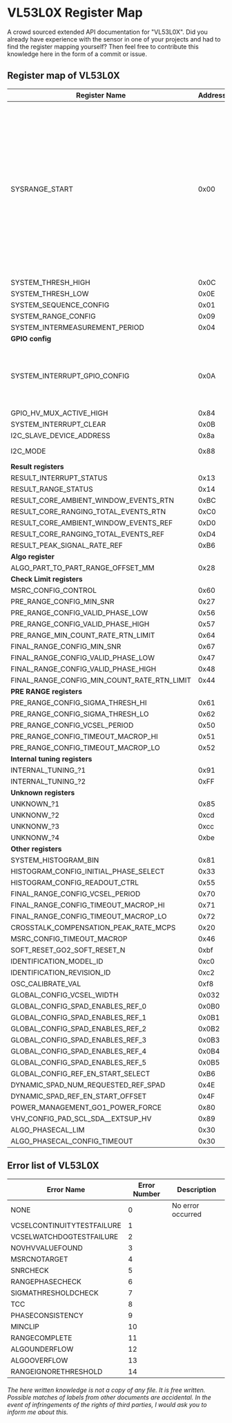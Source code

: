 # VL53L0X Register Map

A crowd sourced extended API documentation for "VL53L0X".
Did you already have experience with the sensor in one of your projects and had to find the register mapping yourself? 
Then feel free to contribute this knowledge here in the form of a commit or issue.


## Register map of VL53L0X

| Register Name | Address | Description |
|----|----|----|
| SYSRANGE_START | 0x00 | `0x00`: `0`: single shot mode<br>`0x01`: `1`: <br>&nbsp;&nbsp;&nbsp;&nbsp;*@continuous mode*: toggle state <br>&nbsp;&nbsp;&nbsp;&nbsp;*@singleshot mode*: arm next shot<br>`0x02`: `1`: back-to-back operation mode<br>`0x04`: timed operation mode<br>`0x08`: histogram operation mode |
| SYSTEM_THRESH_HIGH |  0x0C |  |
| SYSTEM_THRESH_LOW |  0x0E |  |
| SYSTEM_SEQUENCE_CONFIG |  0x01 |  |
| SYSTEM_RANGE_CONFIG |  0x09 |  |
| SYSTEM_INTERMEASUREMENT_PERIOD |  0x04 |  |
| **GPIO config** |
| SYSTEM_INTERRUPT_GPIO_CONFIG |  0x0A | `0x00`: Disabled<br>`0x01`: Low level<br>`0x02`: High level<br>`0x03`: Out of window<br>`0x04`: New sample ready |
| GPIO_HV_MUX_ACTIVE_HIGH |          0x84 |  |
| SYSTEM_INTERRUPT_CLEAR |           0x0B |  |
| I2C_SLAVE_DEVICE_ADDRESS |  0x8a |  |
| I2C_MODE |  0x88 | `0`: i2c standard mode |
| **Result registers** |
| RESULT_INTERRUPT_STATUS |          0x13 |  |
| RESULT_RANGE_STATUS |              0x14 |  |
| RESULT_CORE_AMBIENT_WINDOW_EVENTS_RTN |   0xBC |  |
| RESULT_CORE_RANGING_TOTAL_EVENTS_RTN |    0xC0 |  |
| RESULT_CORE_AMBIENT_WINDOW_EVENTS_REF |   0xD0 |  |
| RESULT_CORE_RANGING_TOTAL_EVENTS_REF |    0xD4 |  |
| RESULT_PEAK_SIGNAL_RATE_REF |             0xB6 |  |
| **Algo register** |
| ALGO_PART_TO_PART_RANGE_OFFSET_MM |       0x28 |  |
| **Check Limit registers** |
| MSRC_CONFIG_CONTROL |                     0x60 |  |
| PRE_RANGE_CONFIG_MIN_SNR |                      0x27 |  |
| PRE_RANGE_CONFIG_VALID_PHASE_LOW |              0x56 |  |
| PRE_RANGE_CONFIG_VALID_PHASE_HIGH |             0x57 |  |
| PRE_RANGE_MIN_COUNT_RATE_RTN_LIMIT |            0x64 |  |
| FINAL_RANGE_CONFIG_MIN_SNR |                    0x67 |  |
| FINAL_RANGE_CONFIG_VALID_PHASE_LOW |            0x47 |  |
| FINAL_RANGE_CONFIG_VALID_PHASE_HIGH |           0x48 |  |
| FINAL_RANGE_CONFIG_MIN_COUNT_RATE_RTN_LIMIT |   0x44 |  |
| **PRE RANGE registers** |
| PRE_RANGE_CONFIG_SIGMA_THRESH_HI |              0x61 |  |
| PRE_RANGE_CONFIG_SIGMA_THRESH_LO |              0x62 |  |
| PRE_RANGE_CONFIG_VCSEL_PERIOD |                 0x50 |  |
| PRE_RANGE_CONFIG_TIMEOUT_MACROP_HI |            0x51 |  |
| PRE_RANGE_CONFIG_TIMEOUT_MACROP_LO |            0x52 |  |
| **Internal tuning registers** |
| INTERNAL_TUNING_?1 |  0x91 | |
| INTERNAL_TUNING_?2 |  0xFF | |
| **Unknown registers** |
| UNKNOWN_?1 |  0x85 | |
| UNKNONW_?2 |  0xcd | |
| UNKNONW_?3 |  0xcc | |
| UNKNONW_?4 |  0xbe | |
| **Other registers** |
| SYSTEM_HISTOGRAM_BIN |                          0x81 |  |
| HISTOGRAM_CONFIG_INITIAL_PHASE_SELECT |         0x33 |  |
| HISTOGRAM_CONFIG_READOUT_CTRL |                 0x55 |  |
| FINAL_RANGE_CONFIG_VCSEL_PERIOD |               0x70 |  |
| FINAL_RANGE_CONFIG_TIMEOUT_MACROP_HI |          0x71 |  |
| FINAL_RANGE_CONFIG_TIMEOUT_MACROP_LO |          0x72 |  |
| CROSSTALK_COMPENSATION_PEAK_RATE_MCPS |         0x20 |  |
| MSRC_CONFIG_TIMEOUT_MACROP |                    0x46 |  |
| SOFT_RESET_GO2_SOFT_RESET_N |                  0xbf |  |
| IDENTIFICATION_MODEL_ID |                       0xc0 |  |
| IDENTIFICATION_REVISION_ID |                    0xc2 |  |
| OSC_CALIBRATE_VAL |                             0xf8 |  |
| GLOBAL_CONFIG_VCSEL_WIDTH |          0x032 |  |
| GLOBAL_CONFIG_SPAD_ENABLES_REF_0 |   0x0B0 |  |
| GLOBAL_CONFIG_SPAD_ENABLES_REF_1 |   0x0B1 |  |
| GLOBAL_CONFIG_SPAD_ENABLES_REF_2 |   0x0B2 |  |
| GLOBAL_CONFIG_SPAD_ENABLES_REF_3 |   0x0B3 |  |
| GLOBAL_CONFIG_SPAD_ENABLES_REF_4 |   0x0B4 |  |
| GLOBAL_CONFIG_SPAD_ENABLES_REF_5 |   0x0B5 |  |
| GLOBAL_CONFIG_REF_EN_START_SELECT |   0xB6 |  |
| DYNAMIC_SPAD_NUM_REQUESTED_REF_SPAD | 0x4E |  |
| DYNAMIC_SPAD_REF_EN_START_OFFSET |    0x4F |  |
| POWER_MANAGEMENT_GO1_POWER_FORCE |    0x80 |  |
| VHV_CONFIG_PAD_SCL_SDA__EXTSUP_HV |     0x89 |  |
| ALGO_PHASECAL_LIM |                         0x30 |  |
| ALGO_PHASECAL_CONFIG_TIMEOUT |              0x30 |  |


## Error list of VL53L0X

| Error Name | Error Number | Description |
|----|----|----|
| NONE                        | 0 | No error occurred |
| VCSELCONTINUITYTESTFAILURE  | 1 | |
| VCSELWATCHDOGTESTFAILURE    | 2 | |
| NOVHVVALUEFOUND             | 3 | |
| MSRCNOTARGET                | 4 | |
| SNRCHECK                    | 5 | |
| RANGEPHASECHECK             | 6 | |
| SIGMATHRESHOLDCHECK         | 7 | |
| TCC                         | 8 | |
| PHASECONSISTENCY            | 9 | |
| MINCLIP                     | 10 | |
| RANGECOMPLETE               | 11 | |
| ALGOUNDERFLOW               | 12 | |
| ALGOOVERFLOW                | 13 | |
| RANGEIGNORETHRESHOLD        | 14 | |

###### The here written knowledge is not a copy of any file. It is free written. Possible matches of labels from other documents are accidental. In the event of infringements of the rights of third parties, I would ask you to inform me about this.
